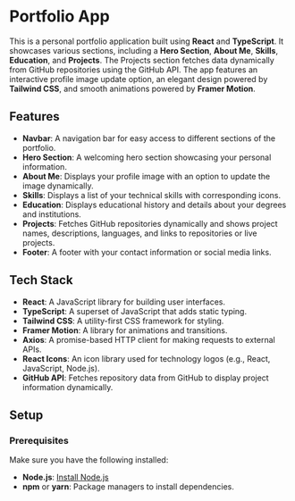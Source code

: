 # Portfolio App

This is a personal portfolio application built using **React** and **TypeScript**. It showcases various sections, including a **Hero Section**, **About Me**, **Skills**, **Education**, and **Projects**. The Projects section fetches data dynamically from GitHub repositories using the GitHub API. The app features an interactive profile image update option, an elegant design powered by **Tailwind CSS**, and smooth animations powered by **Framer Motion**.

## Features

- **Navbar**: A navigation bar for easy access to different sections of the portfolio.
- **Hero Section**: A welcoming hero section showcasing your personal information.
- **About Me**: Displays your profile image with an option to update the image dynamically.
- **Skills**: Displays a list of your technical skills with corresponding icons.
- **Education**: Displays educational history and details about your degrees and institutions.
- **Projects**: Fetches GitHub repositories dynamically and shows project names, descriptions, languages, and links to repositories or live projects.
- **Footer**: A footer with your contact information or social media links.

## Tech Stack

- **React**: A JavaScript library for building user interfaces.
- **TypeScript**: A superset of JavaScript that adds static typing.
- **Tailwind CSS**: A utility-first CSS framework for styling.
- **Framer Motion**: A library for animations and transitions.
- **Axios**: A promise-based HTTP client for making requests to external APIs.
- **React Icons**: An icon library used for technology logos (e.g., React, JavaScript, Node.js).
- **GitHub API**: Fetches repository data from GitHub to display project information dynamically.

## Setup

### Prerequisites

Make sure you have the following installed:

- **Node.js**: [Install Node.js](https://nodejs.org/)
- **npm** or **yarn**: Package managers to install dependencies.

